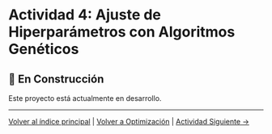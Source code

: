# Actividad 4: Ajuste de Hiperparámetros con Algoritmos Genéticos

## 🚧 En Construcción

Este proyecto está actualmente en desarrollo.

---

[Volver al índice principal](../../README.md) | [Volver a Optimización](../README.md) | [Actividad Siguiente →](../Actividad_5_Comparacion_Tuning/README.md)

